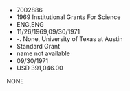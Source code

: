 * 7002886
* 1969 Institutional Grants For Science
* ENG,ENG
* 11/26/1969,09/30/1971
* -. None, University of Texas at Austin
* Standard Grant
*   name not available
* 09/30/1971
* USD 391,046.00

NONE